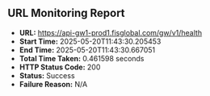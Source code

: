 ## URL Monitoring Report

- **URL:** https://api-gw1-prod1.fisglobal.com/gw/v1/health
- **Start Time:** 2025-05-20T11:43:30.205453
- **End Time:** 2025-05-20T11:43:30.667051
- **Total Time Taken:** 0.461598 seconds
- **HTTP Status Code:** 200
- **Status:** Success
- **Failure Reason:** N/A
